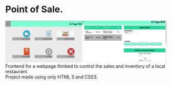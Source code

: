 # Point of Sale.
![](imagenes/puntoVenta.jpg)
Frontend for a webpage thinked to control the sales and inventory of a local restaurant.<br/>
Project made using only HTML 5 and CSS3.
